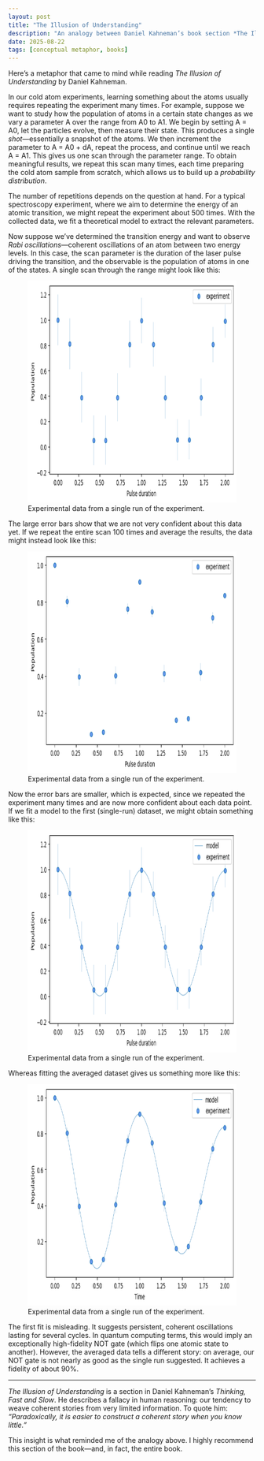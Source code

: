 ```yaml
---
layout: post
title: "The Illusion of Understanding"
description: "An analogy between Daniel Kahneman’s book section *The Illusion of Understanding* and my experience in the lab"
date: 2025-08-22
tags: [conceptual metaphor, books]
---
```


Here’s a metaphor that came to mind while reading *The Illusion of Understanding* by Daniel Kahneman.  
<!--more-->

In our cold atom experiments, learning something about the atoms usually requires repeating the experiment many times. For example, suppose we want to study how the population of atoms in a certain state changes as we vary a parameter A over the range from A0 to A1. We begin by setting A = A0, let the particles evolve, then measure their state. This produces a single *shot*—essentially a snapshot of the atoms. We then increment the parameter to A = A0 + dA, repeat the process, and continue until we reach A = A1. This gives us one scan through the parameter range. To obtain meaningful results, we repeat this scan many times, each time preparing the cold atom sample from scratch, which allows us to build up a *probability distribution*.

The number of repetitions depends on the question at hand. For a typical spectroscopy experiment, where we aim to determine the energy of an atomic transition, we might repeat the experiment about 500 times. With the collected data, we fit a theoretical model to extract the relevant parameters.

Now suppose we’ve determined the transition energy and want to observe *Rabi oscillations*—coherent oscillations of an atom between two energy levels. In this case, the scan parameter is the duration of the laser pulse driving the transition, and the observable is the population of atoms in one of the states. A single scan through the range might look like this:

<figure>
    <img src="/images/2025-08-22/20250822_single_shot_data.png" 
    width="800" 
    height="450" 
    alt="Single run data">
    <figcaption>Experimental data from a single run of the experiment.</figcaption>
</figure>

The large error bars show that we are not very confident about this data yet. If we repeat the entire scan 100 times and average the results, the data might instead look like this:

<figure>
    <img src="/images/2025-08-22/20250822_many_shots_data.png" 
    width="800" 
    height="450" 
    alt="Single run data">
    <figcaption>Experimental data from a single run of the experiment.</figcaption>
</figure>

Now the error bars are smaller, which is expected, since we repeated the experiment many times and are now more confident about each data point. If we fit a model to the first (single-run) dataset, we might obtain something like this:

<figure>
    <img src="/images/2025-08-22/20250822_single_shot_data_and_fit.png" 
    width="800" 
    height="450" 
    alt="Single run data">
    <figcaption>Experimental data from a single run of the experiment.</figcaption>
</figure>

Whereas fitting the averaged dataset gives us something more like this:

<figure>
    <img src="/images/2025-08-22/20250822_many_shots_data_and_fit.png" 
    width="800" 
    height="450" 
    alt="Single run data">
    <figcaption>Experimental data from a single run of the experiment.</figcaption>
</figure>

The first fit is misleading. It suggests persistent, coherent oscillations lasting for several cycles. In quantum computing terms, this would imply an exceptionally high-fidelity NOT gate (which flips one atomic state to another). However, the averaged data tells a different story: on average, our NOT gate is not nearly as good as the single run suggested. It achieves a fidelity of about 90%.

---

*The Illusion of Understanding* is a section in Daniel Kahneman’s *Thinking, Fast and Slow*. He describes a fallacy in human reasoning: our tendency to weave coherent stories from very limited information. To quote him: *“Paradoxically, it is easier to construct a coherent story when you know little.”*  

This insight is what reminded me of the analogy above. I highly recommend this section of the book—and, in fact, the entire book.
